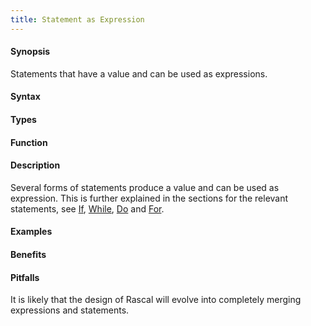 ```yaml
---
title: Statement as Expression
---
```


#### Synopsis

Statements that have a value and can be used as expressions.

#### Syntax

#### Types

#### Function

#### Description

Several forms of statements produce a value and can be used as expression. 
This is further explained in the sections for the relevant statements, see [If](/docs/Rascal/Statements/If), [While](/docs/Rascal/Statements/While), [Do](/docs/Rascal/Statements/Do) and [For](/docs/Rascal/Statements/For).

#### Examples

#### Benefits

#### Pitfalls

It is likely that the design of Rascal will evolve into completely merging expressions and statements.


